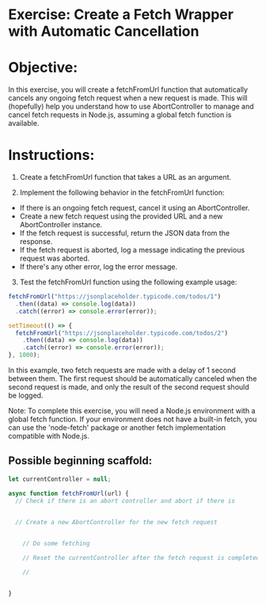 # Exercise: Create a Fetch Wrapper with Automatic Cancellation

# Objective:
In this exercise, you will create a fetchFromUrl function that automatically cancels any ongoing fetch request when a new request is made. This will (hopefully) help you understand how to use AbortController to manage and cancel fetch requests in Node.js, assuming a global fetch function is available.

# Instructions:

1. Create a fetchFromUrl function that takes a URL as an argument.

2. Implement the following behavior in the fetchFromUrl function:
  - If there is an ongoing fetch request, cancel it using an AbortController.
  - Create a new fetch request using the provided URL and a new AbortController instance.
  - If the fetch request is successful, return the JSON data from the response.
  - If the fetch request is aborted, log a message indicating the previous request was aborted.
  - If there's any other error, log the error message.

3. Test the fetchFromUrl function using the following example usage:

```javascript
fetchFromUrl("https://jsonplaceholder.typicode.com/todos/1")
  .then((data) => console.log(data))
  .catch((error) => console.error(error));

setTimeout(() => {
  fetchFromUrl("https://jsonplaceholder.typicode.com/todos/2")
    .then((data) => console.log(data))
    .catch((error) => console.error(error));
}, 1000);
```

In this example, two fetch requests are made with a delay of 1 second between them. The first request should be automatically canceled when the second request is made, and only the result of the second request should be logged.


Note: To complete this exercise, you will need a Node.js environment with a global fetch function. If your environment does not have a built-in fetch, you can use the 'node-fetch' package or another fetch implementation compatible with Node.js.


## Possible beginning scaffold:

```js
let currentController = null;

async function fetchFromUrl(url) {
  // Check if there is an abort controller and abort if there is

  
  // Create a new AbortController for the new fetch request


    // Do some fetching

    // Reset the currentController after the fetch request is completed

    // 


}
```